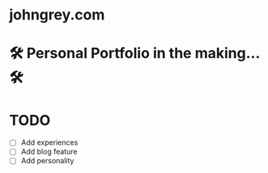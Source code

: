 # johngrey.com

# 🛠️ Personal Portfolio in the making... 🛠️

# TODO
- [ ] Add experiences
- [ ] Add blog feature
- [ ] Add personality
